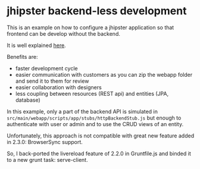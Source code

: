 jhipster backend-less development
=================================

This is an example on how to configure a jhipster application so that frontend can be develop without the backend.

It is well explained [here](https://ruhul.wordpress.com/2014/11/03/backendless-development-with-angularjs/).

Benefits are:

  * faster development cycle
  * easier communication with customers as you can zip the webapp folder and send it to them for review
  * easier collaboration with designers
  * less coupling between resources (REST api) and entities (JPA, database)

In this example, only a part of the backend API is simulated in `src/main/webapp/scripts/app/stubs/httpBackendStub.js` but enough to authenticate with user or admin and to use the CRUD views of an entity.

Unfortunately, this approach is not compatible with great new feature added in 2.3.0: BrowserSync support.

So, I back-ported the livereload feature of 2.2.0 in Gruntfile.js and binded it to a new grunt task: serve-client.


